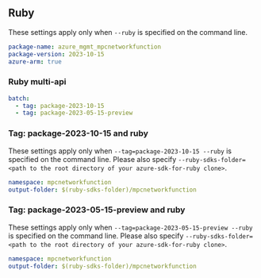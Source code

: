 ## Ruby

These settings apply only when `--ruby` is specified on the command line.

```yaml
package-name: azure_mgmt_mpcnetworkfunction
package-version: 2023-10-15
azure-arm: true
```

### Ruby multi-api

``` yaml $(ruby) && $(multiapi)
batch:
  - tag: package-2023-10-15
  - tag: package-2023-05-15-preview
```

### Tag: package-2023-10-15 and ruby

These settings apply only when `--tag=package-2023-10-15 --ruby` is specified on the command line.
Please also specify `--ruby-sdks-folder=<path to the root directory of your azure-sdk-for-ruby clone>`.

```yaml $(tag) == 'package-2023-10-15' && $(ruby)
namespace: mpcnetworkfunction
output-folder: $(ruby-sdks-folder)/mpcnetworkfunction
```

### Tag: package-2023-05-15-preview and ruby

These settings apply only when `--tag=package-2023-05-15-preview --ruby` is specified on the command line.
Please also specify `--ruby-sdks-folder=<path to the root directory of your azure-sdk-for-ruby clone>`.

```yaml $(tag) == 'package-2023-05-15-preview' && $(ruby)
namespace: mpcnetworkfunction
output-folder: $(ruby-sdks-folder)/mpcnetworkfunction
```
